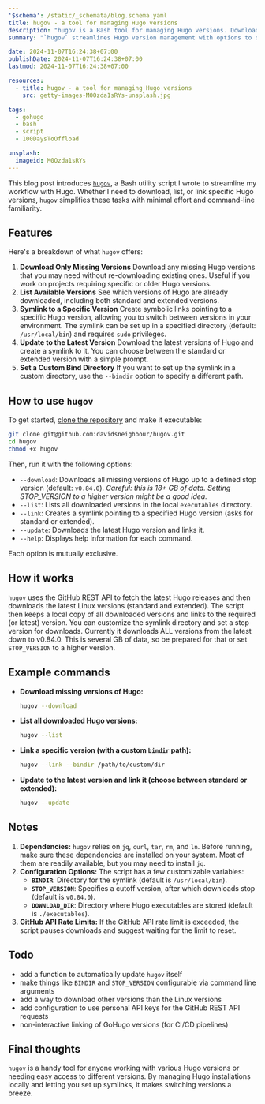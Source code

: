 ```yaml
---
'$schema': /static/_schemata/blog.schema.yaml
title: hugov - a tool for managing Hugo versions
description: "hugov is a Bash tool for managing Hugo versions. Download and link versions easily, and update to the latest version with simple commands."
summary: "`hugov` streamlines Hugo version management with options to download only missing versions, list available downloads, and symlink specific versions. Set custom directories, update to the latest version, and pick standard or extended versions—all from the command line."

date: 2024-11-07T16:24:38+07:00
publishDate: 2024-11-07T16:24:38+07:00
lastmod: 2024-11-07T16:24:38+07:00

resources:
  - title: hugov - a tool for managing Hugo versions
    src: getty-images-M0Ozda1sRYs-unsplash.jpg

tags:
  - gohugo
  - bash
  - script
  - 100DaysToOffload

unsplash:
  imageid: M0Ozda1sRYs
---
```


This blog post introduces [`hugov`](https://github.com/davidsneighbour/hugov), a Bash utility script I wrote to streamline my workflow with Hugo. Whether I need to download, list, or link specific Hugo versions, `hugov` simplifies these tasks with minimal effort and command-line familiarity.

## Features

Here's a breakdown of what `hugov` offers:

1. **Download Only Missing Versions**
   Download any missing Hugo versions that you may need without re-downloading existing ones. Useful if you work on projects requiring specific or older Hugo versions.
2. **List Available Versions**
   See which versions of Hugo are already downloaded, including both standard and extended versions.
3. **Symlink to a Specific Version**
   Create symbolic links pointing to a specific Hugo version, allowing you to switch between versions in your environment. The symlink can be set up in a specified directory (default: `/usr/local/bin`) and requires `sudo` privileges.
4. **Update to the Latest Version**
   Download the latest versions of Hugo and create a symlink to it. You can choose between the standard or extended version with a simple prompt.
5. **Set a Custom Bind Directory**
   If you want to set up the symlink in a custom directory, use the `--bindir` option to specify a different path.

## How to use `hugov`

To get started, [clone the repository](https://github.com/davidsneighbour/hugov) and make it executable:

```bash
git clone git@github.com:davidsneighbour/hugov.git
cd hugov
chmod +x hugov
```

Then, run it with the following options:

* `--download`: Downloads all missing versions of Hugo up to a defined stop version (default: `v0.84.0`). *Careful: this is 18+ GB of data. Setting STOP_VERSION to a higher version might be a good idea.*
* `--list`: Lists all downloaded versions in the local `executables` directory.
* `--link`: Creates a symlink pointing to a specified Hugo version (asks for standard or extended).
* `--update`: Downloads the latest Hugo version and links it.
* `--help`: Displays help information for each command.

Each option is mutually exclusive.

## How it works

`hugov` uses the GitHub REST API to fetch the latest Hugo releases and then downloads the latest Linux versions (standard and extended). The script then keeps a local copy of all downloaded versions and links to the required (or latest) version. You can customize the symlink directory and set a stop version for downloads. Currently it downloads ALL versions from the latest down to v0.84.0. This is several GB of data, so be prepared for that or set `STOP_VERSION` to a higher version.

## Example commands

* **Download missing versions of Hugo:**

  ```bash
  hugov --download
  ```

* **List all downloaded Hugo versions:**

  ```bash
  hugov --list
  ```

* **Link a specific version (with a custom `bindir` path):**

  ```bash
  hugov --link --bindir /path/to/custom/dir
  ```

* **Update to the latest version and link it (choose between standard or extended):**

  ```bash
  hugov --update
  ```

## Notes

1. **Dependencies:**
   `hugov` relies on `jq`, `curl`, `tar`, `rm`, and `ln`. Before running, make sure these dependencies are installed on your system. Most of them are readily available, but you may need to install `jq`.
2. **Configuration Options:**
   The script has a few customizable variables:
   * **`BINDIR`**: Directory for the symlink (default is `/usr/local/bin`).
   * **`STOP_VERSION`**: Specifies a cutoff version, after which downloads stop (default is `v0.84.0`).
   * **`DOWNLOAD_DIR`**: Directory where Hugo executables are stored (default is `./executables`).
3. **GitHub API Rate Limits:**
   If the GitHub API rate limit is exceeded, the script pauses downloads and suggest waiting for the limit to reset.

## Todo

* add a function to automatically update `hugov` itself
* make things like `BINDIR` and `STOP_VERSION` configurable via command line arguments
* add a way to download other versions than the Linux versions
* add configuration to use personal API keys for the GitHub REST API requests
* non-interactive linking of GoHugo versions (for CI/CD pipelines)

## Final thoughts

`hugov` is a handy tool for anyone working with various Hugo versions or needing easy access to different versions. By managing Hugo installations locally and letting you set up symlinks, it makes switching versions a breeze.
